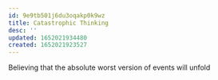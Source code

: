 ```yaml
---
id: 9e9tb501j6du3oqakp0k9wz
title: Catastrophic Thinking
desc: ''
updated: 1652021934480
created: 1652021923527
---
```


Believing that the absolute worst version of events will unfold
